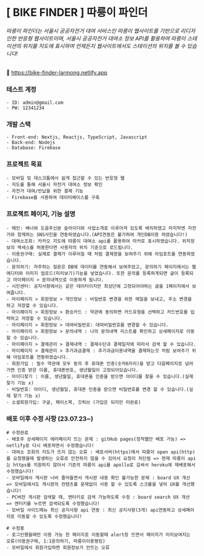 
# [ BIKE FINDER ] 따릉이 파인더

###### 따릉이 파인더는 서울시 공공자전거 대여 서비스인 따릉이 웹사이트를 기반으로 리디자인한 반응형 웹사이트이며, 서울시 공공자전거 대여소 정보 API를 활용하여 따릉이 스테이션의 위치를 지도에 표시하여 언제든지 웹사이트에서도 스테이션의 위치를 볼 수 있습니다!

🔗 https://bike-finder-larmong.netlify.app

### 테스트 계정
    - ID: admin@gmail.com
    - PW: 12341234

### 개발 스택
    - Front-end: Nextjs, Reactjs, TypeScript, Javascript
    - Back-end: Nodejs
    - Database: Firebase

### 프로젝트 목표
    - 모바일 및 데스크톱에서 쉽게 접근할 수 있는 반응형 웹
    - 지도를 통해 서울시 자전거 대여소 정보 확인
    - 자전거 대여/반납을 위한 결제 기능
    - Firebase를 사용하여 데이터베이스를 구축

### 프로젝트 페이지, 기능 설명
    - 메인: 배너와 도움주신분 슬라이더와 사업소개로 이루어져 있도록 배치하였고 마지막엔 자전거와 함께하는 SNS사진을 연동하였습니다.(API연동은 불가하여 개인DB이용 하였습니다!)
    - 대여소조회: 카카오 지도에 따릉이 대여소 api를 활용하여 마커로 표시하였습니다. 위치정보의 액세스를 허용한다면 사용자의 위치 기준으로 로드됩니다.
    - 이용권구매: 실제로 결제가 이루어질 때 처럼 결제창을 보여주기 위해 아임포트를 연동하였습니다.
    - 문의하기: 자주하는 질문은 DB에 데이터를 연동해서 보여주었고, 문의하기 페이지에서는 웹 에디터와 이미지 업로드(미리보기)기능을 넣었습니다. 또한 문의를 등록하게되면 글이 등록되고 마이페이지 > 문의내역으로 이동하게 됩니다.
    - 시민센터: 공지사항에서는 같은 데이터이지만 최상단에 고정되어야하는 글을 1페이지에서 보여줍니다.
    - 마이페이지 > 회원정보 > 개인정보 : 비밀번호 변경을 위한 메일을 보내고, 주소 변경을 하고 저장할 수 있습니다.
    - 마이페이지 > 회원정보 > 환승카드 : 약관에 동의하면 카드유형을 선택하고 카드번호를 입력하고 저장할 수 있습니다.
    - 마이페이지 > 회원정보 > 대여비밀번호: 대여비밀번호를 변경할 수 있습니다.
    - 마이페이지 > 회원정보 > 문의내역 : 나의 문의내역 리스트를 확인하고 상세페이지로 이동할 수 있습니다.
    - 마이페이지 > 결제관리 > 결제내역 : 결제수단과 결제일자에 따라서 검색 할 수 있습니다.
    - 마이페이지 > 결제관리 > 추가과금결제 : 추가과금이용내역을 결제하는것 처럼 보여주기 위해 아임포트를 연동하였습니다.
    - 회원가입 : 필수 약관에 모두 동의 후 휴대폰 인증(숫자6자리)을 받고 다음페이지로 넘어가면 인증 받은 이름, 휴대폰번호, 생년월일이 고정되어있습니다.
    - 아이디찾기 : 이름, 생년월일, 휴대폰을 인증을 받으면 아이디를 찾을 수 있습니다.(실제 찾기 기능 x)
    - 비밀번호: 아이디, 생년월일, 휴대폰 인증을 받으면 비밀번호를 변경 할 수 있습니다.(실제 찾기 기능 x)
    - 소셜회원가입: 구글, 페이스북, 깃허브 (가입은 되지만 미완료)

### 배포 이후 수정 사항 (23.07.23~)
    # 수정완료
    - 배포후 상세페이지 에러페이지 뜨는 문제 : gitHub pages(정적웹만 배포 가능) => netlify로 다시 배포하면서 수정했습니다!
    - 대여소 조회의 지도가 뜨지 않는 오류 : 배포서버(https)에서 따릉이 open api(http)를 요청했을때 발생하는 오류로 안전하지 않을 수 있어서 요청이 차단됨 => 현재 따릉이 api는 https를 지원하지 않아서 기존의 따릉이 api를 apollo로 감싸서 heroku에 재배포해서 수정했습니다!
    - 모바일에서 게시판 너비 줄어들면서 게시판 내용 확인 불가능한 문제 : board UX 개선 => 모바일에서도 게시판의 컨텐츠를 문제없이 사용 할 수 있도록 스크롤을 넣어 UX를 개선했습니다!
    - PC버전 게시판 검색할 때, 엔터키로 검색 가능하도록 수정 : board search UX 개선 => 엔터키를 누르면 검색되도록 수정했습니다!
    - 모바일 사이드메뉴 최신 공지사항 api 연동 : 최신 공지사항(3개) api연동하고 상세페이지로 이동할 수 있도록 수정했습니다!

    # 수정중
    - 로그인했을때만 이용 가능 한 페이지로 이동할때 alert창 뜨면서 페이지가 미리보여지는 오류(이용권구매, 1:1문의하기, 따릉이이용랭킹)
    - 모바일에서 회원가입하면 회원정보가 안뜨는 오류

    
